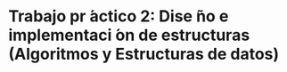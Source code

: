 ﻿# Trabajo pr ́actico 2: Dise ̃no e implementaci ́on de estructuras (Algoritmos y Estructuras de datos)



